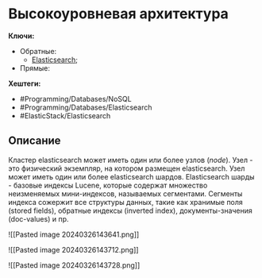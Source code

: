
# Высокоуровневая архитектура

**Ключи:**
- Обратные:
	- [Elasticsearch](elk-search);
- Прямые:

**Хештеги:** 
- #Programming/Databases/NoSQL
- #Programming/Databases/Elasticsearch
- #ElasticStack/Elasticsearch

## Описание

Кластер elasticsearch может иметь один или более узлов (*node*). Узел - это физический экземпляр, на котором размещен elasticsearch. Узел может иметь один или более elasticsearch шардов. Elasticsearch шарды - базовые индексы Lucene, которые содержат множество неизменяемых мини-индексов, называемых сегментами. Сегменты индекса сожержит все структуры данных, такие как хранимые поля (stored fields), обратные индексы (inverted index), документы-значения (doc-values) и пр.

![[Pasted image 20240326143641.png]]

![[Pasted image 20240326143712.png]]

![[Pasted image 20240326143728.png]]

